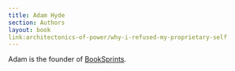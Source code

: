 ```yaml
---
title: Adam Hyde
section: Authors
layout: book
link:architectonics-of-power/why-i-refused-my-proprietary-self
---
```


Adam is the founder of [BookSprints](http://booksprints.net).
